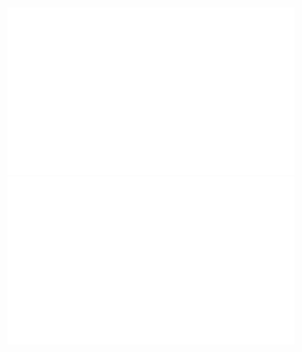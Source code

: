 ![Statistics Overview](https://raw.githubusercontent.com/KillSKID/hi/master/generated/overview.svg?token=ANWTRS7YCP27533UVUMW7GDAQMJDU)  ![Languages Overview](https://raw.githubusercontent.com/KillSKID/hi/master/generated/languages.svg?token=ANWTRS6JPH6W22CKXRQWO53AQMJBS)
